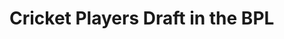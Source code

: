 # Cricket Players Draft in the BPL

<!-- This template provides a minimal setup to get React working in Vite with HMR and some ESLint rules. -->
<!-- 
Currently, two official plugins are available: -->
<!-- 
- [@vitejs/plugin-react](https://github.com/vitejs/vite-plugin-react/blob/main/packages/plugin-react/README.md) uses [Babel](https://babeljs.io/) for Fast Refresh
- [@vitejs/plugin-react-swc](https://github.com/vitejs/vite-plugin-react-swc) uses [SWC](https://swc.rs/) for Fast Refresh -->

